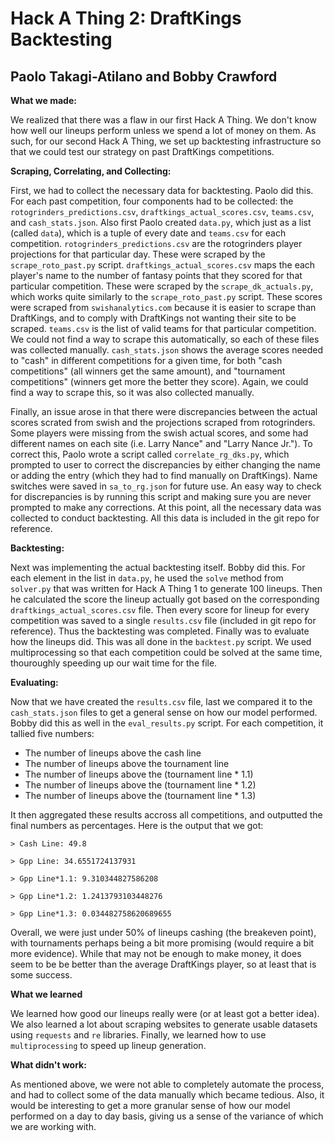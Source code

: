 # Hack A Thing 2: DraftKings Backtesting
## Paolo Takagi-Atilano and Bobby Crawford

**What we made:**

We realized that there was a flaw in our first Hack A Thing.  We don't know how well our lineups perform unless we spend a lot of money on them.  As such, for our second Hack A Thing, we set up backtesting infrastructure so that we could test our strategy on past DraftKings competitions.

**Scraping, Correlating, and Collecting:**

First, we had to collect the necessary data for backtesting.  Paolo did this.  For each past competition, four components had to be collected:  the `rotogrinders_predictions.csv`, `draftkings_actual_scores.csv`, `teams.csv`, and `cash_stats.json`.  Also first Paolo created `data.py`, which just as a list (called `data`), which is a tuple of every date and `teams.csv` for each competition. `rotogrinders_predictions.csv` are the rotogrinders player projections for that particular day.  These were scraped by the `scrape_roto_past.py` script.  `draftkings_actual_scores.csv` maps the each player's name to the number of fantasy points that they scored for that particular competition.  These were scraped by the `scrape_dk_actuals.py`, which works quite similarly to the `scrape_roto_past.py` script.  These scores were scraped from `swishanalytics.com` because it is easier to scrape than DraftKings, and to comply with DraftKings not wanting their site to be scraped.  `teams.csv` is the list of valid teams for that particular competition.  We could not find a way to scrape this automatically, so each of these files was collected manually.  `cash_stats.json` shows the average scores needed to "cash" in different competitions for a given time, for both "cash competitions" (all winners get the same amount), and "tournament competitions" (winners get more the better they score).  Again, we could find a way to scrape this, so it was also collected manually.

Finally, an issue arose in that there were discrepancies between the actual scores scrated from swish and the projections scraped from rotogrinders.  Some players were missing from the swish actual scores, and some had different names on each site (i.e. Larry Nance" and "Larry Nance Jr.").  To correct this, Paolo wrote a script called `correlate_rg_dks.py`, which prompted to user to correct the discrepancies by either changing the name or adding the entry (which they had to find manually on DraftKings).  Name switches were saved in `sa_to_rg.json` for future use.  An easy way to check for discrepancies is by running this script and making sure you are never prompted to make any corrections.  At this point, all the necessary data was collected to conduct backtesting.  All this data is included in the git repo for reference.

**Backtesting:**

Next was implementing the actual backtesting itself.  Bobby did this.  For each element in the list in `data.py`, he used the `solve` method from `solver.py` that was written for Hack A Thing 1 to generate 100 lineups.  Then he calculated the score the lineup actually got based on the corresponding `draftkings_actual_scores.csv` file.  Then every score for lineup for every competition was saved to a single `results.csv` file (included in git repo for reference).  Thus the backtesting was completed.  Finally was to evaluate how the lineups did.  This was all done in the `backtest.py` script.  We used multiprocessing so that each competition could be solved at the same time, thouroughly speeding up our wait time for the file.

**Evaluating:**

Now that we have created the `results.csv` file, last we compared it to the `cash_stats.json` files to get a general sense on how our model performed.  Bobby did this as well in the `eval_results.py` script.  For each competition, it tallied five numbers: 

* The number of lineups above the cash line
* The number of lineups above the tournament line
* The number of lineups above the (tournament line * 1.1)
* The number of lineups above the (tournament line * 1.2)
* The number of lineups above the (tournament line * 1.3)

It then aggregated these results accross all competitions, and outputted the final numbers as percentages.  Here is the output that we got:

`> Cash Line: 49.8`

`> Gpp Line: 34.6551724137931`

`> Gpp Line*1.1: 9.310344827586208`

`> Gpp Line*1.2: 1.2413793103448276`

`> Gpp Line*1.3: 0.034482758620689655`

Overall, we were just under 50% of lineups cashing (the breakeven point), with tournaments perhaps being a bit more promising (would require a bit more evidence).  While that may not be enough to make money, it does seem to be be better than the average DraftKings player, so at least that is some success.

**What we learned**

We learned how good our lineups really were (or at least got a better idea).  We also learned a lot about scraping websites to generate usable datasets using `requests` and `re` libraries.  Finally, we learned how to use `multiprocessing` to speed up lineup generation.

**What didn't work:**

As mentioned above, we were not able to completely automate the process, and had to collect some of the data manually which became tedious.  Also, it would be interesting to get a more granular sense of how our model performed on a day to day basis, giving us a sense of the variance of which we are working with.